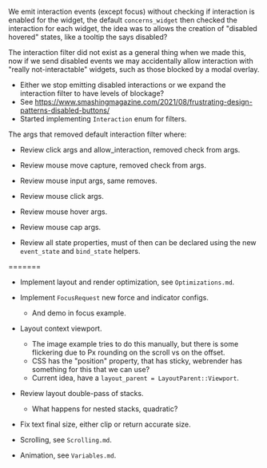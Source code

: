 We emit interaction events (except focus) without checking if interaction is enabled for the widget, the default
`concerns_widget` then checked the interaction for each widget, the idea was to allows the creation of "disabled hovered"
states, like a tooltip the says disabled?

The interaction filter did not exist as a general thing when we made this, now if we send disabled events we may accidentally
allow interaction with "really not-interactable" widgets, such as those blocked by a modal overlay.

* Either we stop emitting disabled interactions or we expand the interaction filter to have levels of blockage?
* See https://www.smashingmagazine.com/2021/08/frustrating-design-patterns-disabled-buttons/
* Started implementing `Interaction` enum for filters.

The args that removed default interaction filter where:

* Review click args and allow_interaction, removed check from args.
* Review mouse move capture, removed check from args.
* Review mouse input args, same removes.
* Review mouse click args.
* Review mouse hover args.
* Review mouse cap args.

* Review all state properties, must of then can be declared using the new `event_state` and `bind_state` helpers.

=======

* Implement layout and render optimization, see `Optimizations.md`.

* Implement `FocusRequest` new force and indicator configs.
    - And demo in focus example.

* Layout context viewport.
    - The image example tries to do this manually, but there is some flickering due to Px rounding on the scroll vs on the offset.
    - CSS has the "position" property, that has sticky, webrender has something for this that we can use?
    - Current idea, have a `layout_parent = LayoutParent::Viewport`.

* Review layout double-pass of stacks.
    - What happens for nested stacks, quadratic?
* Fix text final size, either clip or return accurate size.

* Scrolling, see `Scrolling.md`.
* Animation, see `Variables.md`.